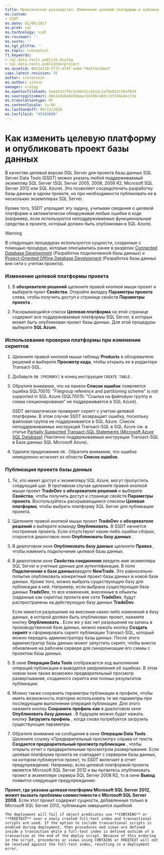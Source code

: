 ```yaml
---
title: Практическое руководство. Изменение целевой платформы и публикация проекта базы данных | Документация Майкрософт
ms.custom:
- SSDT
ms.date: 02/09/2017
ms.prod: sql
ms.technology: ssdt
ms.reviewer: ''
ms.suite: ''
ms.tgt_pltfrm: ''
ms.topic: conceptual
f1_keywords:
- sql.data.tools.publish.dialog
- sql.data.tools.publishdacproject
ms.assetid: 6012e120-5f72-4f4f-ae6e-f9a57ae1dea7
caps.latest.revision: 25
author: stevestein
ms.author: sstein
manager: craigg
ms.openlocfilehash: 5aea3337f9c3c60c51c41a2c1af8e812c50af8f6
ms.sourcegitcommit: b8e2e3e6e04368aac54100c403cc15fd4e4ec13a
ms.translationtype: HT
ms.contentlocale: ru-RU
ms.lasthandoff: 09/13/2018
ms.locfileid: "45563600"
---
```

# <a name="how-to-change-target-platform-and-publish-a-database-project"></a>Как изменить целевую платформу и опубликовать проект базы данных
В качестве целевой версии SQL Server для проекта базы данных SQL Server Data Tools (SSDT) можно указать любой поддерживаемый экземпляр SQL Server (SQL Server 2005, 2008, 2008 R2, Microsoft SQL Server 2012 или SQL Azure). Это позволяет сосредоточить разработку базы данных в одном проекте, но при необходимости публиковать ее в нескольких экземплярах SQL Server.  
  
Кроме того, SSDT упрощает эту задачу, учитывая сведения о целевой платформе и автоматически обнаруживая любые ошибки в коде (например, если используются неподдерживаемые функциональные средства в проекте, который должен быть опубликован в SQL Azure).  
  
> [!WARNING]  
> В следующих процедурах используются сущности, созданные с помощью процедур, которые описывались ранее в разделах [Connected Database Development](../ssdt/connected-database-development.md) (Разработка подключенной базы данных) и [Project-Oriented Offline Database Development](../ssdt/project-oriented-offline-database-development.md) (Разработка базы данных вне сети с учетом проекта).  
  
### <a name="to-change-a-projects-target-platform"></a>Изменение целевой платформы проекта  
  
1.  В **обозревателе решений** щелкните правой кнопкой мыши проект и выберите пункт **Свойства**. Откройте вкладку **Параметры проекта** слева, чтобы получить доступ к странице свойств **Параметры проекта** .  
  
2.  Раскрывающийся список **Целевая платформа** на этой странице содержит все поддерживаемые платформы SQL Server, в которых может быть опубликован проект базы данных. Для этой процедуры выберите **SQL Azure**.  
  
### <a name="to-use-platform-validation-when-editing-scripts"></a>Использование проверки платформы при изменении скриптов  
  
1.  Щелкните правой кнопкой мыши таблицу **Products** в обозревателе решений и выберите **Просмотр кода**, чтобы открыть ее в редакторе Transact\-SQL.  
  
2.  Добавьте `ON [PRIMARY]` в конец инструкции `CREATE TABLE` .  
  
3.  Обратите внимание, что на панели **Список ошибок** появляется ошибка SQL70015: "Filegroup reference and partitioning scheme" is not supported in SQL Azure (SQL70015: "Ссылка на файловую группу и схема секционирования" не поддерживается в SQL Azure).  
  
    SSDT автоматически проверяет скрипт с учетом целевой платформы. В этом случае SSDT возвращает ошибку, поскольку файловая группа не поддерживается в SQL Azure. Список неподдерживаемых инструкций Transact\-SQL в SQL Azure см. в статье [Partially Supported Transact-SQL Statements (Microsoft Azure SQL Database)](http://msdn.microsoft.com/library/ee336267.aspx) (Частично поддерживаемые инструкции Transact-SQL в Базе данных SQL Microsoft Azure).  
  
4.  Удалите предложение `ON` . Обратите внимание, что ошибка немедленно исчезнет из области **Список ошибок**.  
  
### <a name="to-publish-a-database-project"></a>Публикация проекта базы данных  
  
1.  Те, кто имеет доступ к экземпляру SQL Azure, могут пропустить следующий шаг. В противном случае щелкните правой кнопкой мыши проект **TradeDev** в **обозревателе решений** и выберите **Свойства**, чтобы получить доступ к странице свойств **Параметры проекта**. Воспользуйтесь раскрывающимся списком **Целевая платформа**, чтобы выбрать платформу SQL Server для публикации проекта.  
  
2.  Щелкните правой кнопкой мыши проект **TradeDev** в **обозревателе решений** и выберите команду **Опубликовать**. В SSDT начнется построение проекта. Если отсутствуют какие-либо ошибки сборки, откроется диалоговое окно **Опубликовать базу данных** .  
  
3.  В диалоговом окне **Опубликовать базу данных** щелкните **Правка** , чтобы изменить подключение целевой базы данных.  
  
4.  В диалоговом окне **Свойства соединения** введите имя экземпляра SQL Server и учетные данные для аутентификации. В поле **Подключение к базе данных**введите **NewTrade**. Это равносильно попытке опубликовать конкретный проект базы данных в новой базе данных. Кроме того, можно выбрать существующую базу для публикации в ней. Например, если выбрана существующая база данных **TradeDev**, то все изменения, внесенные в объекты (заданные как скрипты) проекта вне сети **TradeDev**, будут распространены на действующую базу данных **TradeDev**.  
  
    Если имеется разрешение на внесение каких-либо изменений в базу данных, в которой должен быть опубликован проект, нажмите кнопку **Опубликовать** . Если же у вас нет разрешений на запись в производственной базе данных, можно нажать кнопку **Создать скрипт** и сформировать скрипт публикации Transact\-SQL, который можно передать администратору базы данных. После этого администратор базы данных может запустить скрипт, чтобы внести обновления на рабочем сервере для синхронизации его схемы с проектом базы данных.  
  
5.  В окне **Операции Data Tools**  отображается ход выполнения операций публикации и выводятся уведомления об ошибках. В этом новом окне также возможен предварительный просмотр развертывания, созданного скрипта или полных результатов публикации.  
  
6.  Можно также сохранить параметры публикации в профиле, чтобы иметь возможность повторно использовать те же параметры при последующем выполнении операций публикации. Для этого нажмите кнопку **Сохранить профиль как** в диалоговом окне **Опубликовать базу данных** . В будущем можно будет нажать кнопку **Загрузить профиль** , когда снова потребуется загрузить существующие параметры.  
  
7.  Обратите внимание на сообщения в окне **Операции Data Tools** . Щелкните ссылку «Предварительный просмотр» справа от текста **Создается предварительный просмотр публикации** , чтобы открыть отчет с предварительным просмотром развертывания. Если целевая платформа проекта не совпадает с сервером базы данных, на котором публикуется проект, то SSDT включает в отчет предупреждение.  Например, если целевой платформой проекта является Microsoft SQL Server 2012 и вы пытаетесь опубликовать проект в экземпляре сервера SQL Server 2008 R2, то в окне **Вывод** появится следующее предупреждение:  
  
**Проект, где указана целевая платформа Microsoft SQL Server 2012, может вызвать проблемы совместимости с Microsoft SQL Server 2008**. Если этот проект содержит сущности, добавленные только в Microsoft SQL Server 2012, публикация завершится ошибкой.  
  
    The deployment will fail if object predicates use **CONTAINS** or **FREETEXT** over a newly created full-text index and transactional scripts are used. If the option to include transactional scripts is enabled during deployment, then procedures and views are defined inside a transaction while a full-text index is defined outside of a transaction at the end of the deploy script. Because of this ordering in the script, procedures or views using CONTAINS or FREETEXT will not be resolved against the full-text index, resulting in a deployment error.  
  
